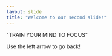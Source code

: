 ```yaml
---
layout: slide
title: "Welcome to our second slide!"
---
```

"TRAIN YOUR MIND TO FOCUS"

Use the left arrow to go back!
